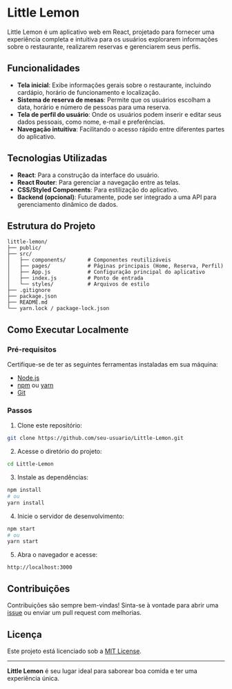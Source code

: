 # Little Lemon

Little Lemon é um aplicativo web em React, projetado para fornecer uma experiência completa e intuitiva para os usuários explorarem informações sobre o restaurante, realizarem reservas e gerenciarem seus perfis.

## Funcionalidades

- **Tela inicial**: Exibe informações gerais sobre o restaurante, incluindo cardápio, horário de funcionamento e localização.
- **Sistema de reserva de mesas**: Permite que os usuários escolham a data, horário e número de pessoas para uma reserva.
- **Tela de perfil do usuário**: Onde os usuários podem inserir e editar seus dados pessoais, como nome, e-mail e preferências.
- **Navegação intuitiva**: Facilitando o acesso rápido entre diferentes partes do aplicativo.

## Tecnologias Utilizadas

- **React**: Para a construção da interface do usuário.
- **React Router**: Para gerenciar a navegação entre as telas.
- **CSS/Styled Components**: Para estilização do aplicativo.
- **Backend (opcional)**: Futuramente, pode ser integrado a uma API para gerenciamento dinâmico de dados.

## Estrutura do Projeto

```plaintext
little-lemon/
├── public/
├── src/
│   ├── components/       # Componentes reutilizáveis
│   ├── pages/            # Páginas principais (Home, Reserva, Perfil)
│   ├── App.js            # Configuração principal do aplicativo
│   ├── index.js          # Ponto de entrada
│   └── styles/           # Arquivos de estilo
├── .gitignore
├── package.json
├── README.md
└── yarn.lock / package-lock.json
```

## Como Executar Localmente

### Pré-requisitos
Certifique-se de ter as seguintes ferramentas instaladas em sua máquina:

- [Node.js](https://nodejs.org/)
- [npm](https://www.npmjs.com/) ou [yarn](https://yarnpkg.com/)
- [Git](https://git-scm.com/)

### Passos

1. Clone este repositório:

```bash
git clone https://github.com/seu-usuario/Little-Lemon.git
```

2. Acesse o diretório do projeto:

```bash
cd Little-Lemon
```

3. Instale as dependências:

```bash
npm install
# ou
yarn install
```

4. Inicie o servidor de desenvolvimento:

```bash
npm start
# ou
yarn start
```

5. Abra o navegador e acesse:

```
http://localhost:3000
```

## Contribuições

Contribuições são sempre bem-vindas! Sinta-se à vontade para abrir uma [issue](https://github.com/seu-usuario/Little-Lemon/issues) ou enviar um pull request com melhorias.

## Licença

Este projeto está licenciado sob a [MIT License](LICENSE).

---

**Little Lemon** é seu lugar ideal para saborear boa comida e ter uma experiência única.
